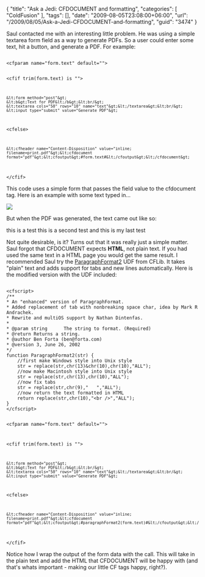 {
	"title": "Ask a Jedi: CFDOCUMENT and formatting",
	"categories": [
		"ColdFusion"
	],
	"tags": [],
	"date": "2009-08-05T23:08:00+06:00",
	"url": "/2009/08/05/Ask-a-Jedi-CFDOCUMENT-and-formatting",
	"guid": "3474"
}

Saul contacted me with an interesting little problem. He was using a simple textarea form field as a way to generate PDFs. So a user could enter some text, hit a button, and generate a PDF. For example:
<!--more-->
<code>
&lt;cfparam name="form.text" default=""&gt;

&lt;cfif trim(form.text) is ""&gt;

	&lt;form method="post"&gt;
	&lt;b&gt;Text for PDF&lt;/b&gt;&lt;br/&gt;
	&lt;textarea cols="50" rows="10" name="text"&gt;&lt;/textarea&gt;&lt;br/&gt;
	&lt;input type="submit" value="Generate PDF"&gt;

&lt;cfelse&gt;

	&lt;cfheader name="Content-Disposition" value="inline; filename=print.pdf"&gt;&lt;cfdocument format="pdf"&gt;&lt;cfoutput&gt;#form.text#&lt;/cfoutput&gt;&lt;/cfdocument&gt;

&lt;/cfif&gt;
</code>

This code uses a simple form that passes the field value to the cfdocument tag. Here is an example with some text typed in...

<img src="https://static.raymondcamden.com/images/Picture 252.png" />

But when the PDF was generated, the text came out like so:

this is a test this is a second test and this is my last test

Not quite desirable, is it? Turns out that it was really just a simple matter. Saul forgot that CFDOCUMENT expects <b>HTML</b>, not plain text. If you had used the same text in a HTML page you would get the same result. I recommended Saul try the <a href="http://www.cflib.org/udf/paragraphformat2">ParagraphFormat2</a> UDF from CFLib. It takes "plain" text and adds support for tabs and new lines automatically. Here is the modified version with the UDF included:

<code>
&lt;cfscript&gt;
/**
* An "enhanced" version of ParagraphFormat.
* Added replacement of tab with nonbreaking space char, idea by Mark R Andrachek.
* Rewrite and multiOS support by Nathan Dintenfas.
*
* @param string      The string to format. (Required)
* @return Returns a string.
* @author Ben Forta (ben@forta.com)
* @version 3, June 26, 2002
*/
function ParagraphFormat2(str) {
    //first make Windows style into Unix style
    str = replace(str,chr(13)&chr(10),chr(10),"ALL");
    //now make Macintosh style into Unix style
    str = replace(str,chr(13),chr(10),"ALL");
    //now fix tabs
    str = replace(str,chr(9),"   ","ALL");
    //now return the text formatted in HTML
    return replace(str,chr(10),"&lt;br /&gt;","ALL");
}
&lt;/cfscript&gt;

&lt;cfparam name="form.text" default=""&gt;

&lt;cfif trim(form.text) is ""&gt;

	&lt;form method="post"&gt;
	&lt;b&gt;Text for PDF&lt;/b&gt;&lt;br/&gt;
	&lt;textarea cols="50" rows="10" name="text"&gt;&lt;/textarea&gt;&lt;br/&gt;
	&lt;input type="submit" value="Generate PDF"&gt;

&lt;cfelse&gt;

	&lt;cfheader name="Content-Disposition" value="inline; filename=print.pdf"&gt;&lt;cfdocument format="pdf"&gt;&lt;cfoutput&gt;#paragraphFormat2(form.text)#&lt;/cfoutput&gt;&lt;/cfdocument&gt;

&lt;/cfif&gt;
</code>

Notice how I wrap the output of the form data with the call. This will take in the plain text and add the HTML that CFDOCUMENT will be happy with (and that's whats important - making our little CF tags happy, right?).